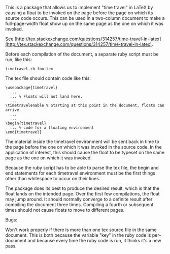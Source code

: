 This is a package that allows us to implement "time travel" in LaTeX
by causing a float to be invoked on the page before the page on which
its source code occurs. This can be used in a two-column document to
make a full-page-width float show up on the same page as the one on
which it was invoked.

See [http://tex.stackexchange.com/questions/314257/time-travel-in-latex](http://tex.stackexchange.com/questions/314257/time-travel-in-latex).

Before each compilation of the document, a separate ruby script must be run, like this:

    timetravel.rb foo.tex

The tex file should contain code like this:

    \usepackage{timetravel}
      ...
      ... % Floats will not land here.
      ...
    \timetravelenable % Starting at this point in the document, floats can arrive.
      ...
      ... 
    \begin{timetravel}
      ... % code for a floating environment
    \end{timetravel}

The material inside the timetravel environment will be sent back in
time to the page before the one on which it was invoked in the source
code. In the application of interest, this should cause the float to
be typeset on the same page as the one on which it was invoked.

Because the ruby script has to be able to parse the tex file, the
begin and end statements for each timetravel environment must be the
first things other than whitespace to occur on their lines. 

The package does its best to produce the desired result, which is that
the float lands on the intended page. Over the first few compilations,
the float may jump around. It should normally converge to a definite
result after compiling the document three times. Compiling a fourth or
subsequent times should not cause floats to move to different pages.

Bugs:

Won't work properly if there is more than one tex source file in the
same document.  This is both because the variable "key" in the ruby
code is per-document and because every time the ruby code is run, it
thinks it's a new pass.
